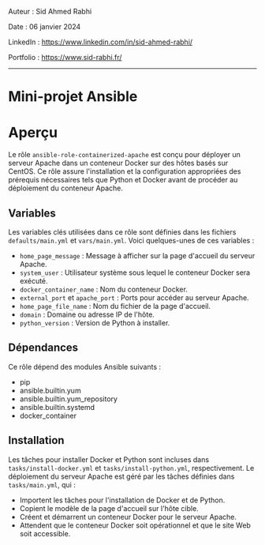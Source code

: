 Auteur : Sid Ahmed Rabhi

Date : 06 janvier 2024

LinkedIn : https://www.linkedin.com/in/sid-ahmed-rabhi/

Portfolio : https://www.sid-rabhi.fr/

---

# Mini-projet Ansible

# Aperçu
Le rôle `ansible-role-containerized-apache` est conçu pour déployer un serveur Apache dans un conteneur Docker sur des hôtes basés sur CentOS. Ce rôle assure l'installation et la configuration appropriées des prérequis nécessaires tels que Python et Docker avant de procéder au déploiement du conteneur Apache.

## Variables
Les variables clés utilisées dans ce rôle sont définies dans les fichiers `defaults/main.yml` et `vars/main.yml`. Voici quelques-unes de ces variables :

- `home_page_message` : Message à afficher sur la page d'accueil du serveur Apache.
- `system_user` : Utilisateur système sous lequel le conteneur Docker sera exécuté.
- `docker_container_name` : Nom du conteneur Docker.
- `external_port` et `apache_port` : Ports pour accéder au serveur Apache.
- `home_page_file_name` : Nom du fichier de la page d'accueil.
- `domain` : Domaine ou adresse IP de l'hôte.
- `python_version` : Version de Python à installer.

## Dépendances
Ce rôle dépend des modules Ansible suivants :

- pip
- ansible.builtin.yum
- ansible.builtin.yum_repository
- ansible.builtin.systemd
- docker_container

## Installation
Les tâches pour installer Docker et Python sont incluses dans `tasks/install-docker.yml` et `tasks/install-python.yml`, respectivement. Le déploiement du serveur Apache est géré par les tâches définies dans `tasks/main.yml`, qui :

- Importent les tâches pour l'installation de Docker et de Python.
- Copient le modèle de la page d'accueil sur l'hôte cible.
- Créent et démarrent un conteneur Docker pour le serveur Apache.
- Attendent que le conteneur Docker soit opérationnel et que le site Web soit accessible.



